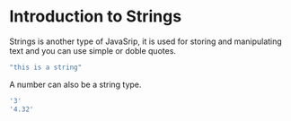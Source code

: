 # Introduction to Strings

Strings is another type of JavaSrip, it is used for storing and manipulating text and you can use simple or doble quotes.

```javascript
"this is a string"
```
A number can also be a string type.

```javascript
'3'
'4.32'
```
